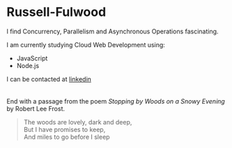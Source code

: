 # Russell-Fulwood
I find Concurrency, Parallelism and Asynchronous Operations fascinating.

I am currently studying Cloud Web Development using:
- JavaScript
- Node.js

I can be contacted at [linkedin](www.linkedin.com/in/russell-fulwood-68a528341)
\
\
\
End with a passage from the poem _Stopping by Woods on a Snowy Evening_ by Robert Lee Frost.

>The woods are lovely, dark and deep,\
>But I have promises to keep,\
>And miles to go before I sleep

<!---- 🌱 I’m currently learning ...
- 💞️ I’m looking to collaborate on ...
- 📫 How to reach me ...

- www.linkedin.com/in/russell-fulwood-68a528341
- 😄 Pronouns: ...
- ⚡ Fun fact: ...
--->
<!---
Russell-Fulwood/Russell-Fulwood is a ✨ special ✨ repository because its `README.md` (this file) appears on your GitHub profile.
You can click the Preview link to take a look at your changes.
--->
